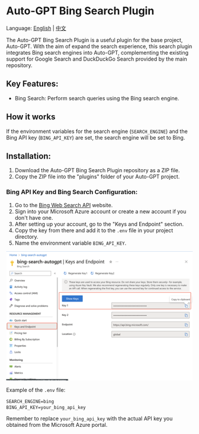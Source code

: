 # Auto-GPT Bing Search Plugin

Language: [English](https://github.com/Significant-Gravitas/Auto-GPT-Plugins/tree/master/src/autogpt_plugins/bing_search/README.md) | [中文](https://github.com/Significant-Gravitas/Auto-GPT-Plugins/tree/master/src/autogpt_plugins/bing_search/README.zh.md)

The Auto-GPT Bing Search Plugin is a useful plugin for the base project, Auto-GPT. With the aim of expand the search experience, this search plugin integrates Bing search engines into Auto-GPT, complementing the existing support for Google Search and DuckDuckGo Search provided by the main repository.

## Key Features:
- Bing Search: Perform search queries using the Bing search engine.

## How it works
If the environment variables for the search engine (`SEARCH_ENGINE`) and the Bing API key (`BING_API_KEY`) are set, the search engine will be set to Bing.

## Installation:
1. Download the Auto-GPT Bing Search Plugin repository as a ZIP file.
2. Copy the ZIP file into the "plugins" folder of your Auto-GPT project.

### Bing API Key and Bing Search Configuration:
1. Go to the [Bing Web Search API](https://www.microsoft.com/en-us/bing/apis/bing-web-search-api) website.
2. Sign into your Microsoft Azure account or create a new account if you don't have one.
3. After setting up your account, go to the "Keys and Endpoint" section.
4. Copy the key from there and add it to the `.env` file in your project directory.
5. Name the environment variable `BING_API_KEY`.

![Azure Key](./screenshots/azure_api.png)

Example of the `.env` file:
```
SEARCH_ENGINE=bing
BING_API_KEY=your_bing_api_key
```

Remember to replace `your_bing_api_key` with the actual API key you obtained from the Microsoft Azure portal.
